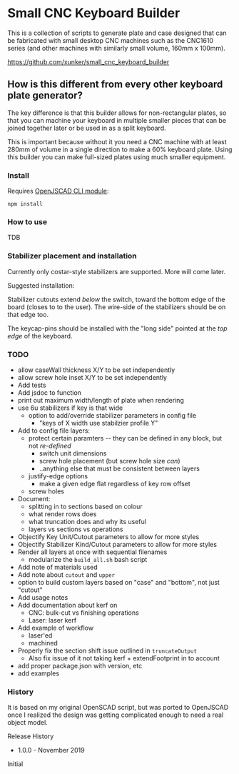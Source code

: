 Small CNC Keyboard Builder
==========================

This is a collection of scripts to generate plate and case designed that can
be fabricated with small desktop CNC machines such as the CNC1610 series (and
other machines with similarly small volume, 160mm x 100mm).

https://github.com/xunker/small_cnc_keyboard_builder

## How is this different from every other keyboard plate generator?

The key difference is that this builder allows for non-rectangular plates, so
that you can machine your keyboard in multiple smaller pieces that can be
joined together later or be used in as a split keyboard.

This is important because without it you need a CNC machine with at least 280mm
of volume in a single direction to make a 60% keyboard plate. Using this
builder you can make full-sized plates using much smaller equipment.

### Install

Requires [OpenJSCAD CLI module](https://www.npmjs.com/package/@jscad/cli):

`npm install`

### How to use

TDB

### Stabilizer placement and installation

Currently only costar-style stabilizers are supported. More will come later.

Suggested installation:

Stabilizer cutouts extend *below* the switch, toward the bottom edge of the
board (closes to to the user). The wire-side of the stabilizers should be on
that edge too.

The keycap-pins should be installed with the "long side" pointed at the *top*
*edge* of the keyboard.

### TODO
* allow caseWall thickness X/Y to be set independently
* allow screw hole inset X/Y to be set independently
* Add tests
* Add jsdoc to function
* print out maximum width/length of plate when rendering
* use 6u stabilizers if key is that wide
  - option to add/override stabilizer parameters in config file
    * "keys of X width use stabilzier profile Y"
* Add to config file layers:
  - protect certain paramters -- they can be defined in any block, but not *re-defined*
    - switch unit dimensions
    - screw hole placement (but screw hole size *can*)
    - ..anything else that must be consistent between layers
  - justify-edge options
    * make a given edge flat regardless of key row offset
  - screw holes
* Document:
  - splitting in to sections based on colour
  - what render rows does
  - what truncation does and why its useful
  - layers vs sections vs operations
* Objectify Key Unit/Cutout parameters to allow for more styles
* Objectify Stabilizer Kind/Cutout parameters to allow for more styles
* Render all layers at once with sequential filenames
  - modularize the `build_all.sh` bash script
* Add note of materials used
* Add note about `cutout` and `upper`
* option to build custom layers based on "case" and "bottom", not just "cutout"
* Add usage notes
* Add documentation about kerf on
  - CNC: bulk-cut vs finishing operations
  - Laser: laser kerf
* Add example of workflow
  * laser'ed
  * machined
* Properly fix the section shift issue outlined in `truncateOutput`
  - Also fix issue of it not taking kerf + extendFootprint in to account
* add proper package.json with version, etc
* add examples
### History

It is based on my original OpenSCAD script, but was ported to OpenJSCAD once
I realized the design was getting complicated enough to need a real object
model.

Release History
* 1.0.0 - November 2019

Initial

